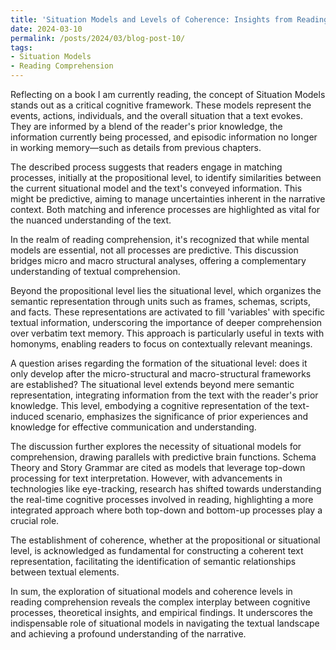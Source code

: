 ```yaml
---
title: 'Situation Models and Levels of Coherence: Insights from Reading Comprehension'
date: 2024-03-10
permalink: /posts/2024/03/blog-post-10/
tags:
- Situation Models 
- Reading Comprehension
---
```


Reflecting on a book I am currently reading, the concept of Situation Models stands out as a critical cognitive framework. These models represent the events, actions, individuals, and the overall situation that a text evokes. They are informed by a blend of the reader's prior knowledge, the information currently being processed, and episodic information no longer in working memory—such as details from previous chapters.

The described process suggests that readers engage in matching processes, initially at the propositional level, to identify similarities between the current situational model and the text's conveyed information. This might be predictive, aiming to manage uncertainties inherent in the narrative context. Both matching and inference processes are highlighted as vital for the nuanced understanding of the text.

In the realm of reading comprehension, it's recognized that while mental models are essential, not all processes are predictive. This discussion bridges micro and macro structural analyses, offering a complementary understanding of textual comprehension.

Beyond the propositional level lies the situational level, which organizes the semantic representation through units such as frames, schemas, scripts, and facts. These representations are activated to fill 'variables' with specific textual information, underscoring the importance of deeper comprehension over verbatim text memory. This approach is particularly useful in texts with homonyms, enabling readers to focus on contextually relevant meanings.

A question arises regarding the formation of the situational level: does it only develop after the micro-structural and macro-structural frameworks are established? The situational level extends beyond mere semantic representation, integrating information from the text with the reader's prior knowledge. This level, embodying a cognitive representation of the text-induced scenario, emphasizes the significance of prior experiences and knowledge for effective communication and understanding.

The discussion further explores the necessity of situational models for comprehension, drawing parallels with predictive brain functions. Schema Theory and Story Grammar are cited as models that leverage top-down processing for text interpretation. However, with advancements in technologies like eye-tracking, research has shifted towards understanding the real-time cognitive processes involved in reading, highlighting a more integrated approach where both top-down and bottom-up processes play a crucial role.

The establishment of coherence, whether at the propositional or situational level, is acknowledged as fundamental for constructing a coherent text representation, facilitating the identification of semantic relationships between textual elements.

In sum, the exploration of situational models and coherence levels in reading comprehension reveals the complex interplay between cognitive processes, theoretical insights, and empirical findings. It underscores the indispensable role of situational models in navigating the textual landscape and achieving a profound understanding of the narrative.